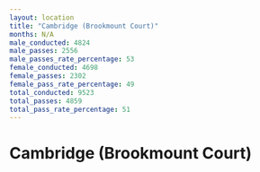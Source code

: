 ```yaml
---
layout: location
title: "Cambridge (Brookmount Court)"
months: N/A
male_conducted: 4824
male_passes: 2556
male_passes_rate_percentage: 53
female_conducted: 4698
female_passes: 2302
female_pass_rate_percentage: 49
total_conducted: 9523
total_passes: 4859
total_pass_rate_percentage: 51
---
```


# Cambridge (Brookmount Court)
